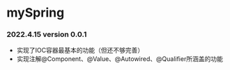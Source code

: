 # mySpring
### 2022.4.15 version 0.0.1
* 实现了IOC容器最基本的功能（但还不够完善）
* 实现注解@Component、@Value、@Autowired、@Qualifier所涵盖的功能
